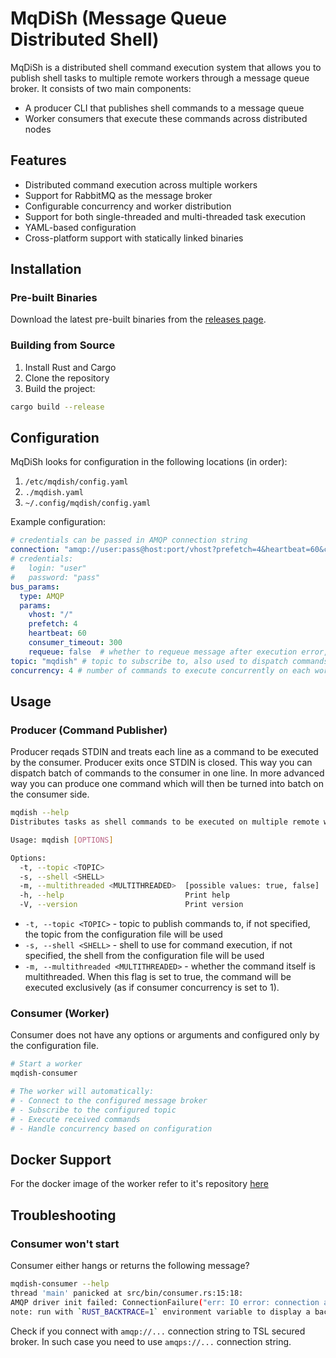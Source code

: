 # MqDiSh (Message Queue Distributed Shell)

MqDiSh is a distributed shell command execution system that allows you to publish shell tasks to multiple remote workers through a message queue broker. It consists of two main components:

- A producer CLI that publishes shell commands to a message queue
- Worker consumers that execute these commands across distributed nodes

## Features

- Distributed command execution across multiple workers
- Support for RabbitMQ as the message broker
- Configurable concurrency and worker distribution
- Support for both single-threaded and multi-threaded task execution
- YAML-based configuration
- Cross-platform support with statically linked binaries

## Installation

### Pre-built Binaries

Download the latest pre-built binaries from the [releases page](https://github.com/OWNER/mqdish/releases).

### Building from Source

1. Install Rust and Cargo
2. Clone the repository
3. Build the project:

```bash
cargo build --release
```

## Configuration

MqDiSh looks for configuration in the following locations (in order):
1. `/etc/mqdish/config.yaml`
2. `./mqdish.yaml`
3. `~/.config/mqdish/config.yaml`

Example configuration:

```yaml 
# credentials can be passed in AMQP connection string
connection: "amqp://user:pass@host:port/vhost?prefetch=4&heartbeat=60&consumer_timeout=300"
# credentials:
#   login: "user"
#   password: "pass"
bus_params:
  type: AMQP
  params:
    vhost: "/"
    prefetch: 4
    heartbeat: 60
    consumer_timeout: 300
    requeue: false  # whether to requeue message after execution error, otherwise it will be dropped
topic: "mqdish" # topic to subscribe to, also used to dispatch commands if --topic is not specified
concurrency: 4 # number of commands to execute concurrently on each worker
```

## Usage

### Producer (Command Publisher)

Producer reqads STDIN and treats each line as a command to be executed by the consumer.
Producer exits once STDIN is closed.
This way you can dispatch batch of commands to the consumer in one line.
In more advanced way you can produce one command which will then be turned into batch on the consumer side.

```bash
mqdish --help
Distributes tasks as shell commands to be executed on multiple remote workers. It receives command to execute from stdin and publishes it to the chosen message broker

Usage: mqdish [OPTIONS]

Options:
  -t, --topic <TOPIC>                  
  -s, --shell <SHELL>                  
  -m, --multithreaded <MULTITHREADED>  [possible values: true, false]
  -h, --help                           Print help
  -V, --version                        Print version
```

- `-t, --topic <TOPIC>` - topic to publish commands to, if not specified, the topic from the configuration file will be used
- `-s, --shell <SHELL>` - shell to use for command execution, if not specified, the shell from the configuration file will be used
- `-m, --multithreaded <MULTITHREADED>` - whether the command itself is multithreaded.
When this flag is set to true, the command will be executed exclusively (as if consumer concurrency is set to 1).

### Consumer (Worker)

Consumer does not have any options or arguments and configured only by the configuration file.

```bash
# Start a worker
mqdish-consumer

# The worker will automatically:
# - Connect to the configured message broker
# - Subscribe to the configured topic
# - Execute received commands
# - Handle concurrency based on configuration
```

## Docker Support

For the docker image of the worker refer to it's repository [here](https://github.com/nazar256/mqdish-workers-docker)



## Troubleshooting

### Consumer won't start

Consumer either hangs or returns the following message?

```sh
mqdish-consumer --help
thread 'main' panicked at src/bin/consumer.rs:15:18:
AMQP driver init failed: ConnectionFailure("err: IO error: connection aborted")
note: run with `RUST_BACKTRACE=1` environment variable to display a backtrace
```

Check if you connect with `amqp://...` connection string to TSL secured broker.
In such case you need to use `amqps://...` connection string.